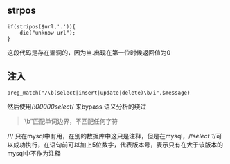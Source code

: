 ## strpos
```
if(stripos($url,'.')){
	die("unknow url");
}
```

这段代码是存在漏洞的，因为当.出现在第一位时候返回值为0


## 注入

	preg_match("/\b(select|insert|update|delete)\b/i",$message)

然后使用/*!00000select*/ 来bypass 语义分析的绕过

> \b”匹配单词边界，不匹配任何字符

/*!*/ 只在mysql中有用，在别的数据库中这只是注释，但是在mysql，/*!select 1*/可以成功执行，在语句前可以加上5位数字，代表版本号，表示只有在大于该版本的mysql中不作为注释